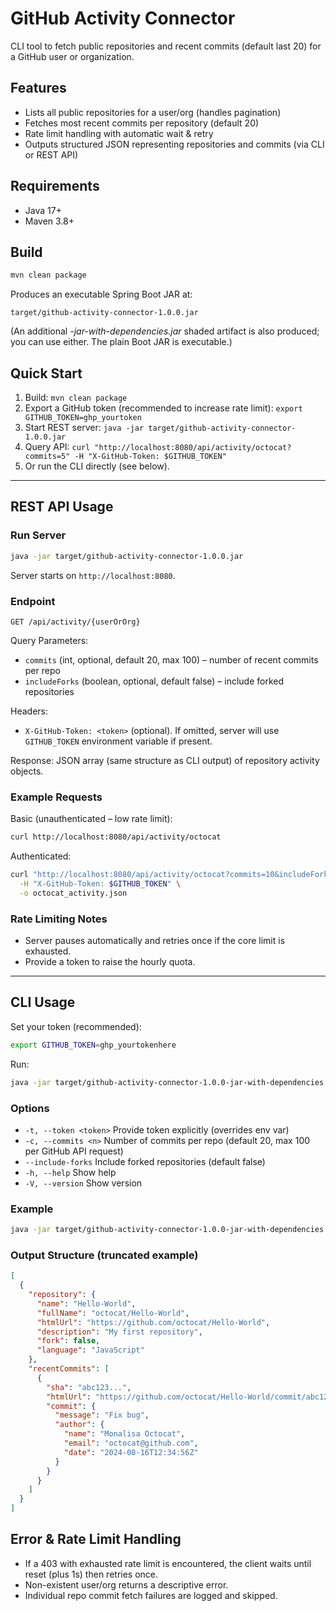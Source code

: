 # GitHub Activity Connector

CLI tool to fetch public repositories and recent commits (default last 20) for a GitHub user or organization.

## Features
- Lists all public repositories for a user/org (handles pagination)
- Fetches most recent commits per repository (default 20)
- Rate limit handling with automatic wait & retry
- Outputs structured JSON representing repositories and commits (via CLI or REST API)

## Requirements
- Java 17+
- Maven 3.8+

## Build
```bash
mvn clean package
```
Produces an executable Spring Boot JAR at:
```
target/github-activity-connector-1.0.0.jar
```
(An additional *-jar-with-dependencies.jar* shaded artifact is also produced; you can use either. The plain Boot JAR is executable.)

## Quick Start
1. Build: `mvn clean package`
2. Export a GitHub token (recommended to increase rate limit): `export GITHUB_TOKEN=ghp_yourtoken`
3. Start REST server: `java -jar target/github-activity-connector-1.0.0.jar`
4. Query API: `curl "http://localhost:8080/api/activity/octocat?commits=5" -H "X-GitHub-Token: $GITHUB_TOKEN"`
5. Or run the CLI directly (see below).

---
## REST API Usage
### Run Server
```bash
java -jar target/github-activity-connector-1.0.0.jar
```
Server starts on `http://localhost:8080`.

### Endpoint
`GET /api/activity/{userOrOrg}`

Query Parameters:
- `commits` (int, optional, default 20, max 100) – number of recent commits per repo
- `includeForks` (boolean, optional, default false) – include forked repositories

Headers:
- `X-GitHub-Token: <token>` (optional). If omitted, server will use `GITHUB_TOKEN` environment variable if present.

Response: JSON array (same structure as CLI output) of repository activity objects.

### Example Requests
Basic (unauthenticated – low rate limit):
```bash
curl http://localhost:8080/api/activity/octocat
```
Authenticated:
```bash
curl "http://localhost:8080/api/activity/octocat?commits=10&includeForks=false" \
  -H "X-GitHub-Token: $GITHUB_TOKEN" \
  -o octocat_activity.json
```


### Rate Limiting Notes
- Server pauses automatically and retries once if the core limit is exhausted.
- Provide a token to raise the hourly quota.

---
## CLI Usage
Set your token (recommended):
```bash
export GITHUB_TOKEN=ghp_yourtokenhere
```
Run:
```bash
java -jar target/github-activity-connector-1.0.0-jar-with-dependencies.jar <user-or-org> [options]
```

### Options
- `-t, --token <token>` Provide token explicitly (overrides env var)
- `-c, --commits <n>` Number of commits per repo (default 20, max 100 per GitHub API request)
- `--include-forks` Include forked repositories (default false)
- `-h, --help` Show help
- `-V, --version` Show version

### Example
```bash
java -jar target/github-activity-connector-1.0.0-jar-with-dependencies.jar octocat -c 10 > activity.json
```

### Output Structure (truncated example)
```json
[
  {
    "repository": {
      "name": "Hello-World",
      "fullName": "octocat/Hello-World",
      "htmlUrl": "https://github.com/octocat/Hello-World",
      "description": "My first repository",
      "fork": false,
      "language": "JavaScript"
    },
    "recentCommits": [
      {
        "sha": "abc123...",
        "htmlUrl": "https://github.com/octocat/Hello-World/commit/abc123",
        "commit": {
          "message": "Fix bug",
          "author": {
            "name": "Monalisa Octocat",
            "email": "octocat@github.com",
            "date": "2024-08-16T12:34:56Z"
          }
        }
      }
    ]
  }
]
```

## Error & Rate Limit Handling
- If a 403 with exhausted rate limit is encountered, the client waits until reset (plus 1s) then retries once.
- Non-existent user/org returns a descriptive error.
- Individual repo commit fetch failures are logged and skipped.

